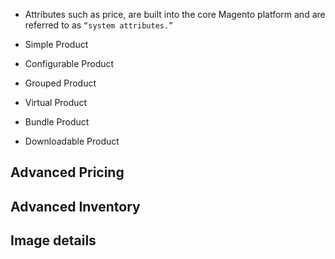 - Attributes such as price, are built into the core Magento platform and are referred to as `“system attributes.”`


- Simple Product
- Configurable Product
- Grouped Product
- Virtual Product
- Bundle Product
- Downloadable Product


## Advanced Pricing


## Advanced Inventory


## Image details
